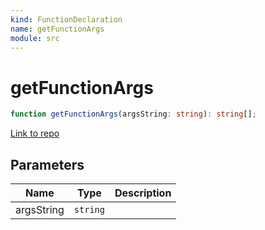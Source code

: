 ```yaml
---
kind: FunctionDeclaration
name: getFunctionArgs
module: src
---
```


# getFunctionArgs

```ts
function getFunctionArgs(argsString: string): string[];
```

[Link to repo](https://github.com/ngneat/transloco/blob/master/projects/ngneat/transloco/src/lib/transloco.transpiler.ts#L93-L106)

## Parameters

| Name       | Type     | Description |
| ---------- | -------- | ----------- |
| argsString | `string` |             |
